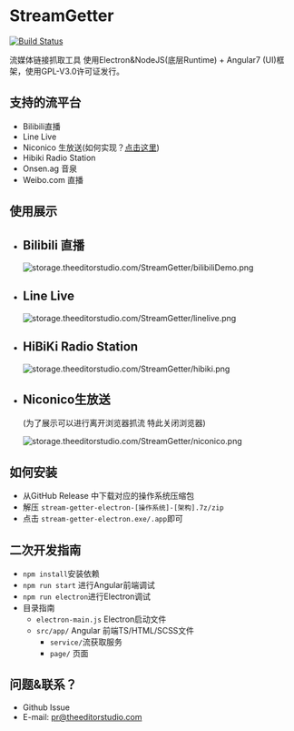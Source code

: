 # StreamGetter

[![Build Status](https://travis-ci.org/ssysm/StreamGetterV2.svg?branch=master)](https://travis-ci.org/ssysm/StreamGetterV2)

流媒体链接抓取工具 使用Electron&NodeJS(底层Runtime) + Angular7 (UI)框架，使用GPL-V3.0许可证发行。

## 支持的流平台

- Bilibili直播
- Line Live
- Niconico 生放送(如何实现？[点击这里](https://blog.theeditorstudio.com/index.php/blog/niconico%E7%94%9F%E6%94%BE%E6%BA%90%E6%8A%93%E6%B5%81%E8%AF%A6%E8%A7%A3))
- Hibiki Radio Station
- Onsen.ag 音泉
- Weibo.com 直播

## 使用展示

- ## Bilibili 直播

  ![storage.theeditorstudio.com/StreamGetter/bilibiliDemo.png](https://s3.eu-central-1.amazonaws.com/storage.theeditorstudio.com/StreamGetter/bilibiliDemo.png)

- ## Line Live

  ![storage.theeditorstudio.com/StreamGetter/linelive.png](https://s3.eu-central-1.amazonaws.com/storage.theeditorstudio.com/StreamGetter/linelive.png)

- ## HiBiKi Radio Station

  ![storage.theeditorstudio.com/StreamGetter/hibiki.png](https://s3.eu-central-1.amazonaws.com/storage.theeditorstudio.com/StreamGetter/hibiki.png)

- ## Niconico生放送

   (为了展示可以进行离开浏览器抓流 特此关闭浏览器)

  ![storage.theeditorstudio.com/StreamGetter/niconico.png](https://s3.eu-central-1.amazonaws.com/storage.theeditorstudio.com/StreamGetter/niconico.png)

## 如何安装

- 从GitHub Release 中下载对应的操作系统压缩包
- 解压 `stream-getter-electron-[操作系统]-[架构].7z/zip`
- 点击 `stream-getter-electron.exe/.app`即可

## 二次开发指南

- `npm install`安装依赖
- `npm run start` 进行Angular前端调试
- `npm run electron`进行Electron调试
- 目录指南
  - `electron-main.js` Electron启动文件
  - `src/app/` Angular 前端TS/HTML/SCSS文件
    - `service/`流获取服务
    - `page/` 页面

## 问题&联系？

- Github Issue
- E-mail: [pr@theeditorstudio.com](mailto:pr@theeditorstudio.com)
